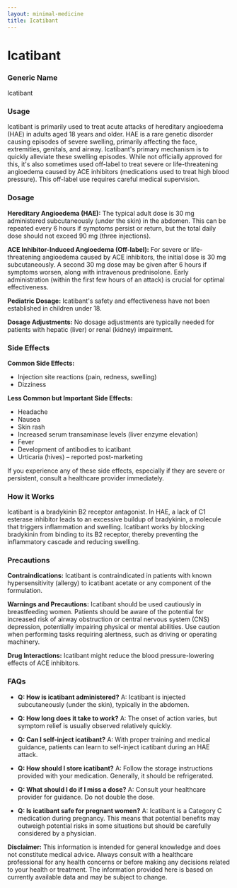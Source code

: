 ```yaml
---
layout: minimal-medicine
title: Icatibant
---
```


# Icatibant
### Generic Name
Icatibant

### Usage
Icatibant is primarily used to treat acute attacks of hereditary angioedema (HAE) in adults aged 18 years and older. HAE is a rare genetic disorder causing episodes of severe swelling, primarily affecting the face, extremities, genitals, and airway.  Icatibant's primary mechanism is to quickly alleviate these swelling episodes.  While not officially approved for this, it's also sometimes used off-label to treat severe or life-threatening angioedema caused by ACE inhibitors (medications used to treat high blood pressure).  This off-label use requires careful medical supervision.

### Dosage
**Hereditary Angioedema (HAE):** The typical adult dose is 30 mg administered subcutaneously (under the skin) in the abdomen.  This can be repeated every 6 hours if symptoms persist or return, but the total daily dose should not exceed 90 mg (three injections).

**ACE Inhibitor-Induced Angioedema (Off-label):**  For severe or life-threatening angioedema caused by ACE inhibitors, the initial dose is 30 mg subcutaneously. A second 30 mg dose may be given after 6 hours if symptoms worsen, along with intravenous prednisolone.  Early administration (within the first few hours of an attack) is crucial for optimal effectiveness.

**Pediatric Dosage:** Icatibant's safety and effectiveness have not been established in children under 18.

**Dosage Adjustments:** No dosage adjustments are typically needed for patients with hepatic (liver) or renal (kidney) impairment.

### Side Effects
**Common Side Effects:**

* Injection site reactions (pain, redness, swelling)
* Dizziness

**Less Common but Important Side Effects:**

* Headache
* Nausea
* Skin rash
* Increased serum transaminase levels (liver enzyme elevation)
* Fever
* Development of antibodies to icatibant
* Urticaria (hives) – reported post-marketing


If you experience any of these side effects, especially if they are severe or persistent, consult a healthcare provider immediately.

### How it Works
Icatibant is a bradykinin B2 receptor antagonist.  In HAE, a lack of C1 esterase inhibitor leads to an excessive buildup of bradykinin, a molecule that triggers inflammation and swelling. Icatibant works by blocking bradykinin from binding to its B2 receptor, thereby preventing the inflammatory cascade and reducing swelling.

### Precautions
**Contraindications:** Icatibant is contraindicated in patients with known hypersensitivity (allergy) to icatibant acetate or any component of the formulation.

**Warnings and Precautions:** Icatibant should be used cautiously in breastfeeding women.  Patients should be aware of the potential for increased risk of airway obstruction or central nervous system (CNS) depression, potentially impairing physical or mental abilities.  Use caution when performing tasks requiring alertness, such as driving or operating machinery.

**Drug Interactions:** Icatibant might reduce the blood pressure-lowering effects of ACE inhibitors.

### FAQs

* **Q: How is icatibant administered?** A: Icatibant is injected subcutaneously (under the skin), typically in the abdomen.

* **Q: How long does it take to work?** A: The onset of action varies, but symptom relief is usually observed relatively quickly.

* **Q: Can I self-inject icatibant?** A:  With proper training and medical guidance, patients can learn to self-inject icatibant during an HAE attack.

* **Q: How should I store icatibant?** A: Follow the storage instructions provided with your medication.  Generally, it should be refrigerated.

* **Q: What should I do if I miss a dose?** A: Consult your healthcare provider for guidance.  Do not double the dose.

* **Q: Is icatibant safe for pregnant women?** A:  Icatibant is a Category C medication during pregnancy. This means that potential benefits may outweigh potential risks in some situations but should be carefully considered by a physician.

**Disclaimer:** This information is intended for general knowledge and does not constitute medical advice. Always consult with a healthcare professional for any health concerns or before making any decisions related to your health or treatment.  The information provided here is based on currently available data and may be subject to change.
